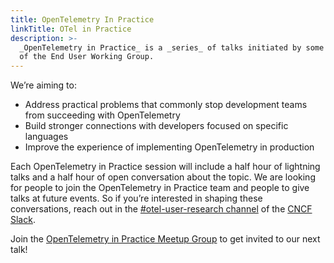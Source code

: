 ```yaml
---
title: OpenTelemetry In Practice
linkTitle: OTel in Practice
description: >-
  _OpenTelemetry in Practice_ is a _series_ of talks initiated by some members
  of the End User Working Group.
---
```


We’re aiming to:

- Address practical problems that commonly stop development teams from
  succeeding with OpenTelemetry
- Build stronger connections with developers focused on specific languages
- Improve the experience of implementing OpenTelemetry in production

Each OpenTelemetry in Practice session will include a half hour of lightning
talks and a half hour of open conversation about the topic. We are looking for
people to join the OpenTelemetry in Practice team and people to give talks at
future events. So if you’re interested in shaping these conversations, reach out
in the
[#otel-user-research channel](https://cloud-native.slack.com/archives/C01RT3MSWGZ)
of the [CNCF Slack](https://slack.cncf.io).

Join the
[OpenTelemetry in Practice Meetup Group](https://meetup.com/opentelemetry-in-practice-meetup-group)
to get invited to our next talk!
